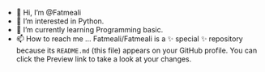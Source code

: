 - 👋 Hi, I’m @Fatmeali
- 👀 I’m interested in Python.
- 🌱 I’m currently learning Programming basic.
- 📫 How to reach me ...
Fatmeali/Fatmeali is a ✨ special ✨ repository because its `README.md` (this file) appears on your GitHub profile.
You can click the Preview link to take a look at your changes.
